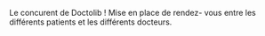 


Le concurent de Doctolib !
Mise en place de rendez- vous entre les différents patients et les différents docteurs.


